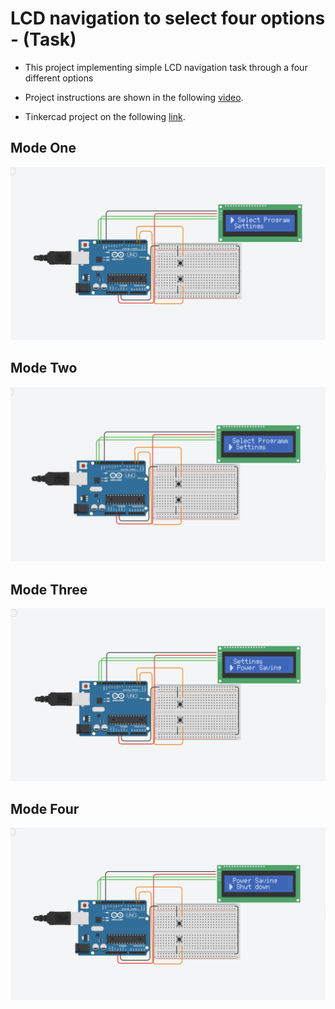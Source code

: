 # LCD navigation to select four options - (Task)

- This project implementing simple LCD navigation task through a four different options 

- Project instructions are shown in the following [video](https://drive.google.com/file/d/1-W11GEl7chpfj7U2NENNKbef98lNeqj1/view).

- Tinkercad project on the following [link](https://www.tinkercad.com/things/4SJA5FsSrj8).

## Mode One

![Screen1](https://github.com/MAzewail/Robotics/blob/main/Level%20two/Selection%20Custom%20LCD/Screen1.PNG)

## Mode Two

![Screen2](https://github.com/MAzewail/Robotics/blob/main/Level%20two/Selection%20Custom%20LCD/Screen2.PNG)

## Mode Three

![Screen3](https://github.com/MAzewail/Robotics/blob/main/Level%20two/Selection%20Custom%20LCD/Screen3.PNG)

## Mode Four

![Screen4](https://github.com/MAzewail/Robotics/blob/main/Level%20two/Selection%20Custom%20LCD/Screen4.PNG)

